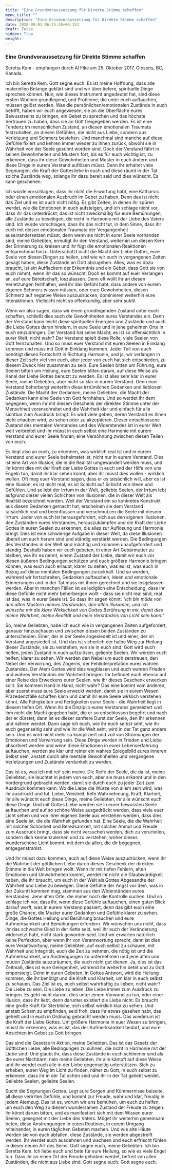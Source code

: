 ```yaml
---
title: "Eine Grundvoraussetzung für Direkte Stimme schaffen"
menu_title: ""
description: "Eine Grundvoraussetzung für Direkte Stimme schaffen"
date: 2020-08-01 06:25:48+00:153
draft: False
hidden: True
weight:
---
```

### Eine Grundvoraussetzung für Direkte Stimme schaffen

Seretta Kem - empfangen durch Al Fike am 25. Oktober 2017, Gibsons, BC, Kanada.

Ich bin Seretta Kem. Gott segne euch. Es ist meine Hoffnung, dass alle materiellen Belange geklärt sind und wir über tiefere, spirituelle Dinge sprechen können. Nun, wie dieses Instrument angedeutet hat, sind diese ersten Wochen grundlegend, und Probleme, die unter euch auftauchen, müssen gelöst werden. Was die persönlichen/emotionalen Zustände in euch betrifft, haben wir euch angewiesen, sie an die Oberfläche eures Bewusstseins zu bringen, ein Gebet zu sprechen und das höchste Vertrauen zu haben, dass sie an Gott freigegeben werden. Es ist eine Tendenz im menschlichen Zustand, an diesen emotionalen Traumata festzuhalten, an diesen Gefühlen, die nicht aus Liebe, sondern aus Verletzung und Schmerz bestehen. Und manchmal sind manche auf diese Gefühle fixiert und kehren immer wieder zu ihnen zurück, obwohl sie in Wahrheit von der Seele gesühnt worden sind. Doch der Verstand fährt in seinen Gewohnheiten und Mustern fort, bis es für euch wichtig ist, zu erkennen, dass ihr diese Gewohnheiten und Muster in euch ändern und diese Dinge in eurem Verstand auflösen müsst. Denn ihr erhaltet viele Segnungen, die Kraft der Gottesliebe in euch und diese räumt in der Tat solche Zustände weg, solange ihr dazu bereit seid und dies wünscht. Es kann geschehen.

Ich würde vorschlagen, dass ihr nicht die Erwartung habt, eine Katharsis oder einen emotionalen Ausbruch im Gebet zu haben. Denn das ist nicht das Ziel und es ist auch nicht nötig. Es gibt Zeiten, in denen ihr spüren werdet, wie die Emotionen in euch aufsteigen, und ich schlage nicht vor, dass ihr das unterdrückt; das ist nicht zweckmäßig für eure Bemühungen, alle Zustände zu beseitigen, die nicht in Harmonie mit der Liebe des Vaters sind. Ich würde vorschlagen, dass ihr das nicht tut, in dem Sinne, dass ihr euch mit diesen emotionalen Traumata der Vergangenheit auseinandersetzen müsst, denn wenn sie nicht in eurer Seele vorhanden sind, meine Geliebten, ermutigt ihr den Verstand, weiterhin um diesen Kern der Erinnerung zu kreisen und ihr fügt die emotionalen Reaktionen entsprechend hinzu. Unterschätzt nicht die Macht der Liebe Gottes, eure Seele von diesen Dingen zu heilen, und wie wir euch in vergangenen Zeiten gesagt haben, diese Zustände an Gott abzugeben. Alles, was es dazu braucht, ist ein Aufflackern der Erkenntnis und ein Gebet, dass Gott sie von euch nimmt, wenn ihr das so wünscht. Doch es kommt auf euer Verlangen an, auf eure Bereitschaft, loszulassen. Denn oft wollt ihr an diesen Verletzungen festhalten, weil ihr das Gefühl habt, dass andere von eurem eigenen Schmerz wissen müssen, oder eure Gewohnheiten, diesen Schmerz auf negative Weise auszudrücken, dominieren weiterhin eure Interaktionen. Vielleicht nicht so offenkundig, aber sehr subtil.

Wenn wir also sagen, dass wir einen grundlegenden Zustand unter euch schaffen, schließt dies auch die Gewohnheiten eures Verstandes ein. Denn der Verstand kann leicht diese spirituellen Energien und Zustände und auch die Liebe Gottes daran hindern, in eure Seele und in jene geheimen Orte in euch einzudringen. Der Verstand hat seine Macht; es ist so offensichtlich in eurer Welt, nicht wahr? Der Verstand spielt diese Rolle, viele Seelen von Gott fernzuhalten. Und so muss euer Verstand mit euren Seelen in Einklang kommen und muss mit Gott in Einklang kommen. Jeder Teil von euch benötigt diesen Fortschritt in Richtung Harmonie, und ja, wir verlangen in dieser Zeit sehr viel von euch, aber jeder von euch hat sich entschieden, zu diesem Zweck hier zusammen zu sein. Eure Seelen bitten um Führung, eure Seelen bitten um Heilung, eure Seelen bitten darum, auf diese Weise als Kanal der Liebe Gottes benutzt zu werden. Es ist alles sehr klar in eurer Seele, meine Geliebten, aber nicht so klar in eurem Verstand. Denn euer Verstand beherbergt weiterhin diese irrtümlichen Gedanken und lieblosen Zustände. Die Macht der Gedanken, meine Geliebten, die Macht der Gedanken kann eine Seele von Gott fernhalten. Und so werdet ihr dem begegnen, wenn ihr mit diesem Geschenk der direkten Stimme unter der Menschheit voranschreitet und die Wahrheit klar und einfach für alle sichtbar zum Ausdruck bringt. Es wird viele geben, deren Verstand es ihnen nicht erlauben wird, zu sehen oder zu akzeptieren. Dieser entschlossene Zustand des mentalen Verstandes und des Widerstandes ist in eurer Welt weit verbreitet und ihr müsst in euch selbst eine Harmonie mit eurem Verstand und eurer Seele finden, eine Versöhnung zwischen diesen Teilen von euch.

Es liegt also an euch, zu erkennen, was wirklich real ist und in eurem Verstand und eurer Seele beheimatet ist, nicht nur in eurem Verstand. Dies ist eine Art von Illusion, die in die Realität umgewandelt werden muss, und ihr könnt dies mit der Kraft der Liebe Gottes in euch und der Hilfe von uns Engeln tun, damit ihr klar sehen könnt, aber ihr müsst dies wollen - wirklich wollen. Oft mag euer Verstand sagen, dass er es tatsächlich will, aber es ist eine Illusion, es ist nicht real, es ist Schicht auf Schicht von Ideen und Gefühlen. Und so lebt der Irrtum in der Welt, geliebte Seelen, der Irrtum lebt aufgrund dieser vielen Schichten von Illusionen, die in dieser Welt als Realität bezeichnet werden. Weil der Verstand ein so konkretes Konstrukt aus diesen Gedanken gemacht hat, erscheinen sie dem Verstand tatsächlich real und beeinflussen und verschmutzen die Seele mit diesem Irrtum. Jeder von euch ist herausgefordert, sich aus den eigenen Illusionen, den Zuständen eures Verstandes, herauszukämpfen und die Kraft der Liebe Gottes in euren Seelen zu erkennen, die alles zur Auflösung und Harmonie bringt. Dies ist eine schwierige Aufgabe in dieser Welt, da diese Illusionen überall um euch herum sind und ständig verstärkt werden. Die Bedingungen des Verstandes in der Welt sind mächtig und kommen unaufgefordert und ständig. Deshalb haben wir euch gebeten, in einer Art Gebärmutter zu bleiben, wie ihr es nennt, einem Zustand der Liebe, damit wir euch vor diesen äußeren Bedingungen schützen und euch größere Harmonie bringen können, was euch auch erlaubt, klarer zu sehen, was es ist, was euch in Bezug auf diese mentalen Bedingungen zurückhält. Und so werden, während wir fortschreiten, Gedanken auftauchen, Ideen und emotionale Erinnerungen und in der Tat muss mit ihnen gerechnet und sie losgelassen werden. Aber in manchen Fällen ist es lediglich eine Entscheidung, dass ihr diese Gefühle nicht mehr beherbergen wollt - dass sie nicht real sind, real ist das, was in eurer Seele ist. So dass ihr sagen könnt: *"Ich bin müde von den alten Mustern meines Verstandes, den alten Illusionen, und ich wünsche mir die klare Wirklichkeit von Gottes Berührung in mir, damit dies meine Wahrheit, meine Realität und mein Verständnis von Licht sein kann."*

So, meine Geliebten, habe ich euch wie in vergangenen Zeiten aufgefordert, genauer hinzuschauen und zwischen diesen beiden Zuständen zu unterscheiden. Einer, der in der Seele angesiedelt ist und einer, der im Verstand angesiedelt ist. Und das ist sicherlich der halbe Weg zur Heilung dieser Zustände, sie zu verstehen, wie sie in euch sind. Gott wird euch helfen, jeden Zustand in euch aufzulösen, geliebte Seelen. Wir werden euch helfen, klarer zu sehen. Wir werden den Nebel um euch zerstreuen, den Nebel der Verwirrung, des Zögerns, der Fehlinterpretation eures wahren Zustandes. Der Atem Gottes wird dies wegblasen und euch wahren Frieden und wahres Verständnis der Wahrheit bringen. Ihr befindet euch ebenso auf einer Reise des Erweckens eurer Seelen, wie ihr dieses Geschenk erwecken sollt. Sie kommen Hand in Hand, nicht wahr? Das eine kommt vom anderen, aber zuerst muss eure Seele erweckt werden, damit sie in eurem Wesen Präzedenzfälle schaffen kann und damit ihr eure Seele wirklich verstehen könnt. Alle Fähigkeiten und Fertigkeiten eurer Seele - die Wahrheit liegt in diesem tiefen Ort. Wenn ihr die Disziplin eures Verstandes gemeistert und ihm nicht die Macht gegeben habt, die er so entschlossen begehrt und nach der er dürstet, dann ist es dieser sanftere Durst der Seele, den ihr erkennen und nähren werdet. Dann sage ich euch, wie ihr euch selbst seht, wie ihr euch gegenseitig seht und wie ihr die Welt seht, wird in der Tat ganz anders sein. Und es wird nicht mehr so kompliziert und voll von Strömungen der Emotionen und Verwirrung sein. Diese Dinge werden in Frieden und Liebe absorbiert werden und wenn diese Emotionen in eurer Lebenserfahrung auftauchen, werden sie klar und reiner ein wahres Spiegelbild eures inneren Selbst sein, anstatt durch alte mentale Gewohnheiten und vergangene Verletzungen und Zustände verdunkelt zu werden.

Das ist es, was ich mit reif sein meine. Die Reife der Seele, die da ist, meine Geliebten, sie leuchtet in jedem von euch, aber sie muss erkannt und in den Vordergrund gebracht werden, damit sie durch euch zu jeder Zeit zum Ausdruck kommen kann. Wo die Liebe die Würze von allem sein wird, was ihr ausdrückt und tut. Liebe, Weisheit, tiefe Wahrnehmung, Kraft, Klarheit, ihr alle wünscht euch diese Dinge, meine Geliebten, ihr alle wünscht euch diese Dinge. Und mit Gottes Liebe werden sie in eurer bewussten Seele auftauchen und auf so schöne Weise ausgedrückt werden, dass viele euer Licht sehen und von ihrer eigenen Seele aus verstehen werden, dass dies eine Seele ist, die die Wahrheit gefunden hat. Eine Seele, die die Wahrheit mit solcher Schönheit und Beredsamkeit, mit solcher Anmut und Freude zum Ausdruck bringt, dass sie nicht versuchen werden, dich zu verurteilen, sondern dich kennenzulernen und zu verstehen, woher dieses wunderschöne Licht kommt, mit dem du allen, die dir begegnen, entgegenstrahlst.

Und ihr müsst dazu kommen, euch auf diese Weise auszudrücken, wenn ihr die Wahrheit der göttlichen Liebe durch dieses Geschenk der direkten Stimme in die Welt bringen wollt. Wenn ihr mit tiefen Fehlern, alten Emotionen und Unwahrheiten kommt, werdet ihr nicht die Glaubwürdigkeit haben, die ihr braucht, um euch in der Welt als Gottes Abgesandte der Wahrheit und Liebe zu bewegen. Diese Gefühle der Angst vor dem, was in der Zukunft kommen mag, stammen aus den Widerständen eures Verstandes. Jene alten Orte, die immer noch die Kontrolle suchen. Und so schlage ich vor, dass ihr, wenn diese Gefühle auftauchen, einen guten Blick darauf werft, was in eurem Verstand passiert, denn das gibt euch eine große Chance, die Muster eurer Gedanken und Gefühle klarer zu sehen. Dinge, die Gottes Heilung und Berührung brauchen und eure Aufmerksamkeit und Bemühungen erfordern. Wir wünschen uns nicht, dass ihr das schwache Glied in der Kette seid, weil ihr euch der Veränderung widersetzt habt, nicht stark geworden seid. Und wir erwarten natürlich keine Perfektion, aber wenn ihr von Verantwortung sprecht, dann ist dies eure Verantwortung, meine Geliebten, auf euch selbst zu schauen, mit Wahrheit und Integrität, euch die Zeit zu nehmen, die nötig ist und die Aufmerksamkeit, um Anstrengungen zu unternehmen und jene alten und müden Zustände auszuräumen, die euch nicht gut dienen. Ja, dies ist das Zeitmaß, dies ist eure Gelegenheit, während ihr weiterhin betet und zu Gott emporsteigt. Denn in euren Gebeten, in Gottes Antwort, wird die Heilung kommen, die ihr benötigt und die Kraft und Klarheit, um klar in euch selbst zu schauen. Das Ziel ist es, euch selbst wahrhaftig zu lieben, nicht wahr? Die Liebe zu sein. Die Liebe zu leben. Die Liebe immer zum Ausdruck zu bringen. Es geht nicht darum, dies unter einem Vorwand zu tun, oder einer Illusion, dass ihr liebt, denn darunter existiert die Liebe nicht. Es braucht eine große Kraft für Sterbliche, sich selbst wirklich klar zu sehen. Und anstatt Scham zu empfinden, seid froh, dass ihr etwas gesehen habt, das geheilt und in euch in Ordnung gebracht werden muss. Das wiederum ist die Kraft der Liebe Gottes. Um größere Harmonie in euer Wesen zu bringen, müsst ihr erkennen, was es ist, das der Aufmerksamkeit bedarf, und eure Absichten im Gebet zu Gott bringen.

Das sind die Gesetze in Aktion, meine Geliebten. Das ist das Gesetz der Göttlichen Liebe, alle Bedingungen zu sühnen, die nicht in Harmonie mit der Liebe sind. Und glaubt ihr, dass diese Zustände in euch schlimmer sind als die eurer Nachbarn, nein meine Geliebten, ihr alle kämpft auf diese Weise und ihr werdet euch alle in der Liebe gegenseitig unterstützen. Sich zu erheben, euren Weg im Licht zu finden, näher zu Gott, in euch selbst zu erkennen, dass ihr in der Tat schön seid und ihr in der Tat geliebt werdet. Geliebte Seelen, geliebte Seelen.

Sucht die Segnungen Gottes. Legt eure Sorgen und Kümmernisse beiseite, all diese verirrten Gefühle, und kommt zur Freude, wahr und klar, freudig in jedem Atemzug. Das ist es, worum wir uns bemühen, um euch zu helfen, um euch den Weg zu diesem wundersamen Zustand der Freude zu zeigen. Ihr könnt darum bitten, und es manifestiert sich mit dem Wissen eurer Seelen, gesegnet mit der Liebe des Vaters. Möget ihr weiterhin gemeinsam beten, diese Anstrengungen in euren Routinen, in eurem Umgang miteinander, in euren täglichen Gebeten machen. Und wie alte Häute werden sie von euch abfallen, diese Zustände, sie werden abgestreift werden. Ihr werdet euch ausdehnen und wachsen und euch erfrischt fühlen in dieser neuen Art des Seins.
Gott segne euch, meine Geliebten. Ich bin Seretta Kem. Ich liebe euch und bete für eure Heilung, so wie es viele Engel tun. Dass ihr an einen Ort der Freude gehoben werdet, befreit von allen Zuständen, die nicht aus Liebe sind. Gott segne euch. Gott segne euch.
